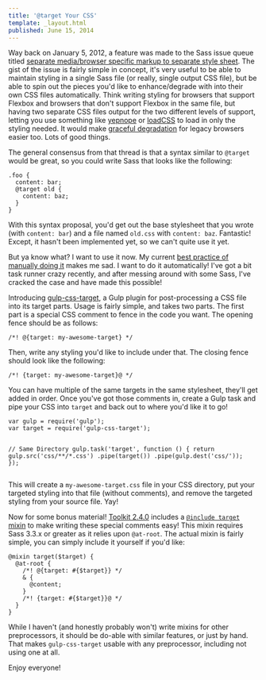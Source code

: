 ```yaml
---
title: '@target Your CSS'
template: _layout.html
published: June 15, 2014
---
```

Way back on January 5, 2012, a feature was made to the Sass issue queue titled [separate media/browser specific markup to separate style sheet](https://github.com/sass/sass/issues/241). The gist of the issue is fairly simple in concept, it's very useful to be able to maintain styling in a single Sass file (or really, single output CSS file), but be able to spin out the pieces you'd like to enhance/degrade with into their own CSS files automatically. Think writing styling for browsers that support Flexbox and browsers that don't support Flexbox in the same file, but having two separate CSS files output for the two different levels of support, letting you use something like [yepnope](http://yepnopejs.com/) or [loadCSS](https://github.com/filamentgroup/loadCSS) to load in only the styling needed. It would make [graceful degradation](https://github.com/sass/sass/issues/241#issuecomment-7881980) for legacy browsers easier too. Lots of good things.

The general consensus from that thread is that a syntax similar to `@target` would be great, so you could write Sass that looks like the following:

<p><pre><code class="language-scss">.foo {
  content: bar;
  @target old {
    content: baz;
  }
}</code></pre></p>

With this syntax proposal, you'd get out the base stylesheet that you wrote (with `content: bar`) and a file named `old.css` with `content: baz`. Fantastic! Except, it hasn't been implemented yet, so we can't quite use it yet.

But ya know what? I want to use it now. My current [best practice of manually doing it](http://pointnorth.io/#partial-structure) makes me sad. I want to do it automatically! I've got a bit task runner crazy recently, and after messing around with some Sass, I've cracked the case and have made this possible!

Introducing [gulp-css-target](https://github.com/snugug/gulp-css-target), a Gulp plugin for post-processing a CSS file into its target parts. Usage is fairly simple, and takes two parts. The first part is a special CSS comment to fence in the code you want. The opening fence should be as follows:

<p><pre><code class="language-scss">/*! @{target: my-awesome-target} */</code></pre></p>

Then, write any styling you'd like to include under that. The closing fence should look like the following:

<p><pre><code class="language-scss">/*! {target: my-awesome-target}@ */</code></pre></p>

You can have multiple of the same targets in the same stylesheet, they'll get added in order. Once you've got those comments in, create a Gulp task and pipe your CSS into `target` and back out to where you'd like it to go!

<p><pre><code class="language-javascript">var gulp = require('gulp');
var target = require('gulp-css-target');

// Same Directory
gulp.task('target', function () {
  return gulp.src('css/**/*.css')
    .pipe(target())
    .pipe(gulp.dest('css/'));
});</code></pre></p>

This will create a `my-awesome-target.css` file in your CSS directory, put your targeted styling into that file (without comments), and remove the targeted styling from your source file. Yay!

Now for some bonus material! [Toolkit 2.4.0](https://github.com/Team-Sass/toolkit) includes a [`@include target` mixin](https://github.com/Team-Sass/toolkit#target) to make writing these special comments easy! This mixin requires Sass 3.3.x or greater as it relies upon `@at-root`. The actual mixin is fairly simple, you can simply include it yourself if you'd like:

<p><pre><code class="language-scss">@mixin target($target) {
  @at-root {
    /*! @{target: #{$target}} */
    & {
      @content;  
    }
    /*! {target: #{$target}}@ */  
  }
}</code></pre></p>

While I haven't (and honestly probably won't) write mixins for other preprocessors, it should be do-able with similar features, or just by hand. That makes `gulp-css-target` usable with any preprocessor, including not using one at all.

Enjoy everyone!
